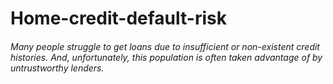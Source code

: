 # Home-credit-default-risk
###### Many people struggle to get loans due to insufficient or non-existent credit histories. And, unfortunately, this population is often taken advantage of by untrustworthy lenders.
